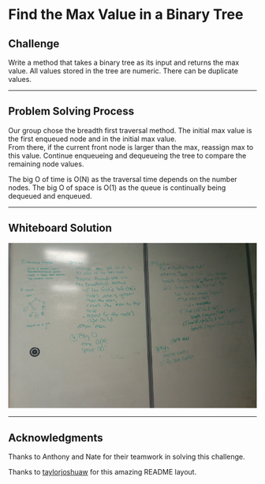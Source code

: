 # Find the Max Value in a Binary Tree

## Challenge
Write a method that takes a binary tree as its input and returns the
max value.  All values stored in the tree are numeric.  There can be
duplicate values.

---

## Problem Solving Process
Our group chose the breadth first traversal method.  The initial max
value is the first enqueued node and in the initial max value.  
From there, if the current front node is larger than the max, 
reassign max to this value.  Continue enqueueing and dequeueing 
the tree to compare the remaining node values.

The big O of time is O(N) as the traversal time depends on the number
nodes.  The big O of space is O(1) as the queue is continually being
dequeued and enqueued.

---

## Whiteboard Solution
![Find Max Binary Tree](/assets/FindMaxWhiteboard.png)


---

## Acknowledgments
Thanks to Anthony and Nate for their teamwork in solving this challenge.

Thanks to [taylorjoshuaw](https://github.com/taylorjoshuaw) 
for this amazing README layout.